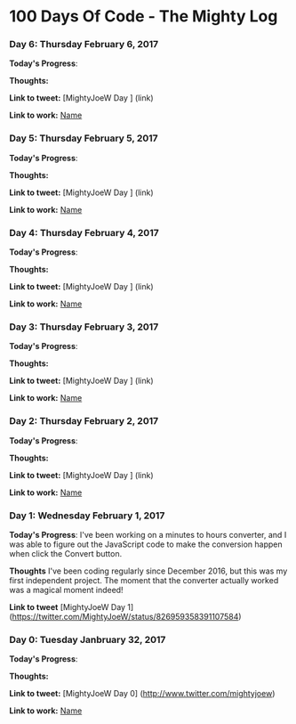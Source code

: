 # 100 Days Of Code - The Mighty Log

### Day 6: Thursday February 6, 2017 

**Today's Progress**: 

**Thoughts:** 

**Link to tweet:** [MightyJoeW Day ] (link)

**Link to work:** [Name](link)

### Day 5: Thursday February 5, 2017 

**Today's Progress**: 

**Thoughts:** 

**Link to tweet:** [MightyJoeW Day ] (link)

**Link to work:** [Name](link)

### Day 4: Thursday February 4, 2017 

**Today's Progress**: 

**Thoughts:** 

**Link to tweet:** [MightyJoeW Day ] (link)

**Link to work:** [Name](link)


### Day 3: Thursday February 3, 2017 

**Today's Progress**: 

**Thoughts:** 

**Link to tweet:** [MightyJoeW Day ] (link)

**Link to work:** [Name](link)


### Day 2: Thursday February 2, 2017 

**Today's Progress**: 

**Thoughts:** 

**Link to tweet:** [MightyJoeW Day ] (link)

**Link to work:** [Name](link)


### Day 1: Wednesday February 1, 2017 

**Today's Progress**: I've been working on a minutes to hours converter, and I was able to figure out the JavaScript code to make the conversion happen when click the Convert button.

**Thoughts** I've been coding regularly since December 2016, but this was my first independent project. The moment that the converter actually worked was a magical moment indeed!

**Link to tweet**
[MightyJoeW Day 1] (https://twitter.com/MightyJoeW/status/826959358391107584)


### Day 0: Tuesday Janbruary 32, 2017

**Today's Progress**: 

**Thoughts:** 

**Link to tweet:** [MightyJoeW Day 0] (http://www.twitter.com/mightyjoew)

**Link to work:** [Name](https://github.com/MightyJoeW)
